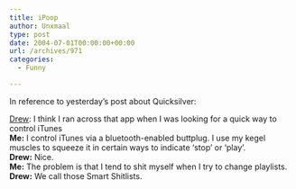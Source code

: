 ```yaml
---
title: iPoop
author: Unxmaal
type: post
date: 2004-07-01T00:00:00+00:00
url: /archives/971
categories:
  - Funny

---
```

In reference to yesterday&#8217;s post about Quicksilver:

[Drew][1]: I think I ran across that app when I was looking for a quick way to control iTunes  
**Me:** I control iTunes via a bluetooth-enabled buttplug. I use my kegel muscles to squeeze it in certain ways to indicate &#8216;stop&#8217; or &#8216;play&#8217;.  
**Drew:** Nice.  
**Me:** The problem is that I tend to shit myself when I try to change playlists.  
**Drew:** We call those Smart Shitlists.

 [1]: http://unxmaal.com/cgi-bin/clickcount.cgi?action=jump&URL=http://www.dawnanddrew.com/drew/